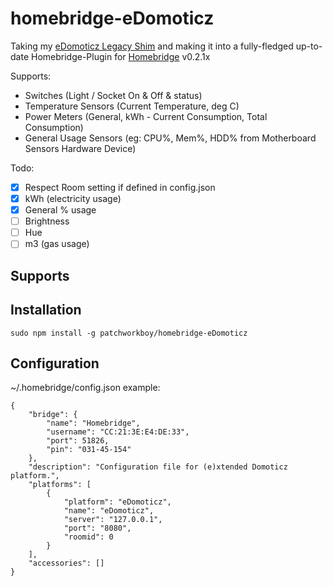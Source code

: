 # homebridge-eDomoticz
Taking my [eDomoticz Legacy Shim](https://github.com/PatchworkBoy/eDomoticz) and 
making it into a fully-fledged up-to-date Homebridge-Plugin 
for [Homebridge](https://github.com/nfarina/homebridge) v0.2.1x

Supports:
- Switches (Light / Socket On & Off & status)
- Temperature Sensors (Current Temperature, deg C)
- Power Meters (General, kWh - Current Consumption, Total Consumption)
- General Usage Sensors (eg: CPU%, Mem%, HDD% from Motherboard Sensors Hardware Device)

Todo:
- [x] Respect Room setting if defined in config.json
- [x] kWh (electricity usage)
- [x] General % usage
- [ ] Brightness
- [ ] Hue
- [ ] m3 (gas usage)

## Supports

## Installation
```
sudo npm install -g patchworkboy/homebridge-eDomoticz
```

## Configuration

~/.homebridge/config.json example:
```
{
    "bridge": {
        "name": "Homebridge",
        "username": "CC:21:3E:E4:DE:33",
        "port": 51826,
        "pin": "031-45-154"
    },
    "description": "Configuration file for (e)xtended Domoticz platform.",
    "platforms": [
        {
            "platform": "eDomoticz",
            "name": "eDomoticz",
            "server": "127.0.0.1",
            "port": "8080",
            "roomid": 0
        }
    ],
    "accessories": []
}
```
